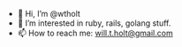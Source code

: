 - 👋 Hi, I’m @wtholt
- 👀 I’m interested in ruby, rails, golang stuff.
- 📫 How to reach me: will.t.holt@gmail.com

<!---
wtholt/wtholt is a ✨ special ✨ repository because its `README.md` (this file) appears on your GitHub profile.
You can click the Preview link to take a look at your changes.
--->
